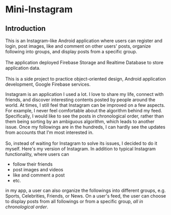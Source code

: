 # Mini-Instagram

## Introduction

This is an Instagram-like Android application where users can register and login, post images, like and comment on other 
users' posts, organize following into groups, and display posts from a specific group. \
\
The application deployed Firebase Storage and Realtime Database to store application data. \
\
This is a side project to practice object-oriented design, Android application development, Google Firebase services.

Instagram is an application I used a lot. I love to share my life, connect with friends, and discover interesting contents posted by people around the world. At times, I still feel that Instagram can be improved on a few aspects. For example, I never feel comfortable about the algorithm behind my feed. Specifically, I would like to see the posts in chronological order, rather than them being sorting by an ambiguous algorithm, which leads to another issue. Once my followings are in the hundreds, I can hardly see the updates from accounts that I'm most interested in.
<br><br>
So, instead of waiting for Instagram to solve its issues, I decided to do it myself. Here's my version of Instagram. In addition to typical Instagram functionality, where users can 

- follow their friends
- post images and videos
- like and comment a post
- etc.

in my app, a user can also organize the followings into different groups, e.g. Sports, Celebrities, Friends, or News. On a user's feed, the user can choose to display posts from all followings or from a specific group, *all in chronological order*.

